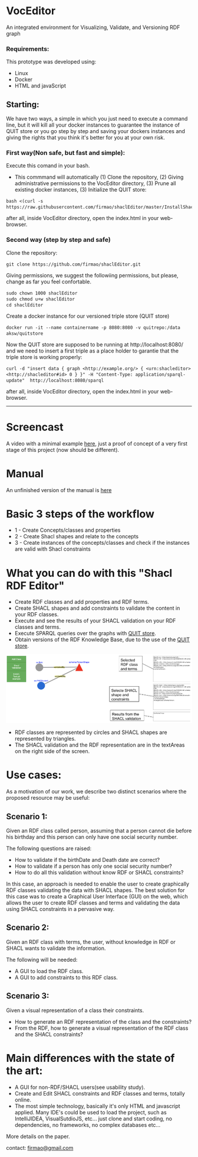 # VocEditor
An integrated environment for Visualizing, Validate, and Versioning RDF graph

### Requirements:
This prototype was developed using:
- Linux
- Docker
- HTML and javaScript

## Starting:
We have two ways, a simple in which you just need to execute a command line, but it will kill all your docker instances to guarantee the instance of QUIT store or you go step by step and saving your dockers instances and giving the rights that you think it's better for you at your own risk.

### First way(Non safe, but fast and simple):
Execute this comand in your bash. 
- This commmand will automatically (1) Clone the repository, (2) Giving administrative permissions to the VocEditor directory, (3) Prune all existing docker instances, (3) Initialize the QUIT store:
```
bash <(curl -s https://raw.githubusercontent.com/firmao/shaclEditor/master/InstallShaclEditor.sh)
```
after all, inside VocEditor directory, open the index.html in your web-browser.

### Second way (step by step and safe)
Clone the repository:
```
git clone https://github.com/firmao/shaclEditor.git
```
Giving permissions, we suggest the followiing permissions, but please, change as far you feel confortable.
```
sudo chown 1000 shaclEditor
sudo chmod u+w shaclEditor
cd shaclEditor
```
Create a docker instance for our versioned triple store (QUIT store)
```
docker run -it --name containername -p 8080:8080 -v quitrepo:/data aksw/quitstore
```
Now the QUIT store are supposed to be running at http://localhost:8080/ and we need to insert a first triple as a place holder to garantie that the triple store is working properly:
```
curl -d "insert data { graph <http://example.org/> { <urn:shacleditor> <http://shacleditor#id> 0 } }" -H "Content-Type: application/sparql-update"  http://localhost:8080/sparql
```
after all, inside VocEditor directory, open the index.html in your web-browser.
____________________
# Screencast
A video with a minimal example [here](https://youtu.be/c_3CL3FqVlw), just a proof of concept of a very first stage of this project (now should be different).

# Manual
An unfinished version of the manual is [here](https://docs.google.com/document/d/1nIH84Lys71Trthr5-oNZGwZgfwD6RbWXOZqAJ387evo/edit?usp=sharing)

# Basic 3 steps of the workflow

- 1 - Create Concepts/classes and properties
- 2 - Create Shacl shapes and relate to the concepts
- 3 - Create instances of the concepts/classes and check if the instances are valid with Shacl constraints 

# What you can do with this "Shacl RDF Editor"

- Create RDF classes and add properties and RDF terms.
- Create SHACL shapes and add constraints to validate the content in your RDF classes.
- Execute and see the results of your SHACL validation on your RDF classes and terms.
- Execute SPARQL queries over the graphs with [QUIT store](https://github.com/AKSW/QuitStore/).
- Obtain versions of the RDF Knowledge Base, due to the use of the [QUIT store](https://github.com/AKSW/QuitStore/).

<img src="shaclEditorscreen.png">

- RDF classes are represented by circles and SHACL shapes are represented by triangles.
- The SHACL validation and the RDF representation are in the textAreas on the right side of the screen.

# Use cases:
As a motivation of our work, we describe two distinct scenarios where the proposed resource may be useful:

## Scenario 1: 
Given an RDF class called person, assuming that a person cannot die before his birthday and this person can only have one social security number.

The following questions are raised:
- How to validate if the birthDate and Death date are correct?
- How to validate if a person has only one social security number?
- How to do all this validation without know RDF or SHACL constraints?

In this case, an approach is needed to enable the user to create graphically RDF classes validating the data with SHACL shapes.
The best solution for this case was to create a Graphical User Interface (GUI) on the web, which allows the user to create RDF classes and terms and validating the data using SHACL constraints in a pervasive way.

## Scenario 2:
Given an RDF class with terms, the user, without knowledge in RDF or SHACL wants to validate the information.

The following will be needed:

- A GUI to load the RDF class.
- A GUI to add constraints to this RDF class.

## Scenario 3:
Given a visual representation of a class their constraints.

- How to generate an RDF representation of the class and the constraints?
- From the RDF, how to generate a visual representation of the RDF class and the SHACL constraints?

# Main differences with the state of the art:
- A GUI for non-RDF/SHACL users(see usability study).
- Create and Edit SHACL constraints and RDF classes and terms, totally online.
- The most simple technology, basically it's only HTML and javascript applied. Many IDE's could be used to load the project, such as IntelliJIDEA, VisualSutdioJS, etc... just clone and start coding, no dependencies, no frameworks, no complex databases etc...

More details on the paper. 


contact:
firmao@gmail.com
